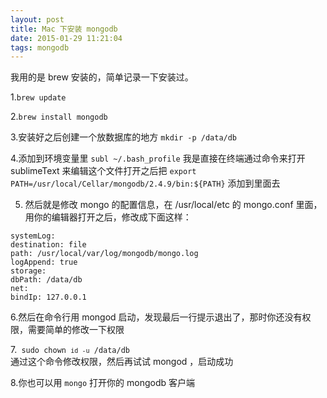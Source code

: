 ```yaml
---
layout: post
title: Mac 下安装 mongodb
date: 2015-01-29 11:21:04
tags: mongodb
---
```


我用的是 brew 安装的，简单记录一下安装过。

1.`brew update`

2.`brew install mongodb`

3.安装好之后创建一个放数据库的地方
  `mkdir -p /data/db`

4.添加到环境变量里
  `subl ~/.bash_profile`
我是直接在终端通过命令来打开 sublimeText 来编辑这个文件打开之后把
  `export PATH=/usr/local/Cellar/mongodb/2.4.9/bin:${PATH}`
添加到里面去

5. 然后就是修改 mongo 的配置信息，在 /usr/local/etc 的 mongo.conf 里面，用你的编辑器打开之后，修改成下面这样：

```
systemLog:
destination: file
path: /usr/local/var/log/mongodb/mongo.log
logAppend: true
storage:
dbPath: /data/db
net:
bindIp: 127.0.0.1
```

6.然后在命令行用 mongod 启动，发现最后一行提示退出了，那时你还没有权限，需要简单的修改一下权限

7.<code> sudo chown `id -u` /data/db </code>通过这个命令修改权限，然后再试试 mongod ，启动成功

8.你也可以用 `mongo` 打开你的 mongodb 客户端



